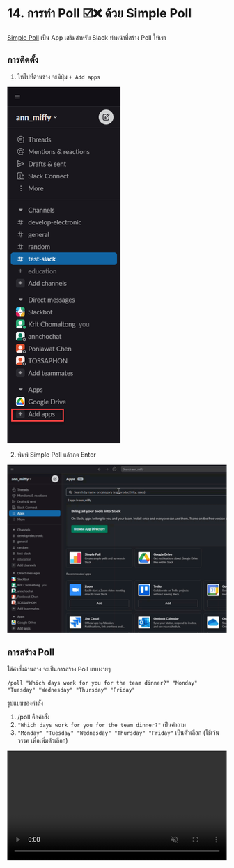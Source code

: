 # 14. การทำ Poll ☑️❌ ด้วย Simple Poll

[Simple Poll](https://simplepoll.rocks/) เป็น App เสริมสำหรับ Slack ทำหน้าที่สร้าง Poll ให้เรา 

## การติดตั้ง

1. ให้ไปที่ด้านข้าง จะมีปุ่ม `+ Add apps` 

![การติดตั้ง](../images/2023-02-07_10-47-41.png)

2.  พิมพ์ Simple Poll แล้วกด Enter

![ค้นหา Simple Poll](../images/2023-02-07_10-50-17.gif)

## การสร้าง Poll

ใช้คำสั่งด้านล่าง จะเป็นการสร้าง Poll แบบง่ายๆ

```
/poll "Which days work for you for the team dinner?" "Monday" "Tuesday" "Wednesday" "Thursday" "Friday"
```

รูปแบบของคำสั่ง 

1. /poll คือคำสั่ง
2. `"Which days work for you for the team dinner?"` เป็นคำถาม
3. `"Monday" "Tuesday" "Wednesday" "Thursday" "Friday"` เป็นตัวเลือก (ใช้เว้นวรรค เพื่อเพิ่มตัวเลือก)

<video width="100%" class="rounded-lg shadow-xl" autoplay="" loop="" muted="" playsinline="">
              <source src="https://static-s3.simplepoll.rocks/videos/simplepoll-demo-aug-2020.webm" type="video/webm">
              <source src="https://static-s3.simplepoll.rocks/videos/simplepoll-demo-aug-2020-compressed.mp4" type="video/mp4">
            </video>


